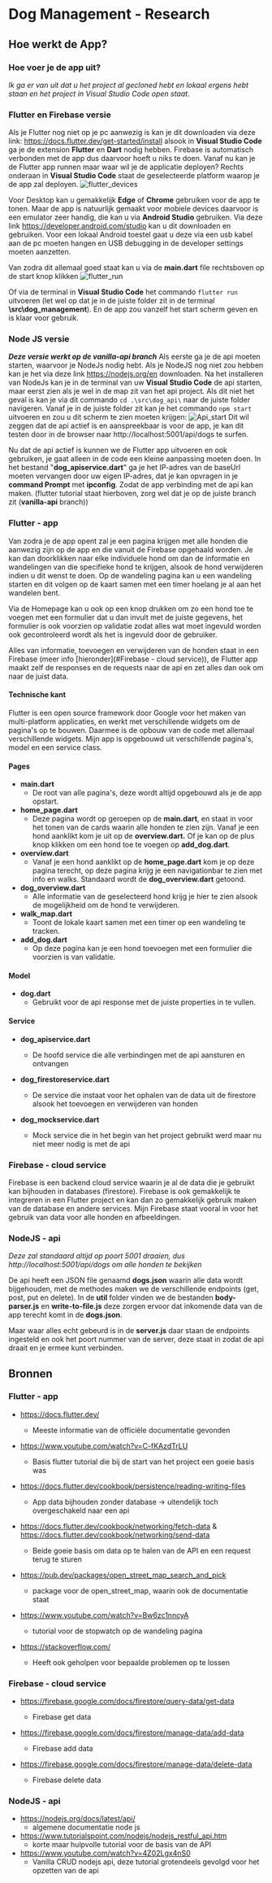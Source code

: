 # Dog Management - Research

## Hoe werkt de App?

### Hoe voer je de app uit?

*Ik ga er van uit dat u het project al gecloned hebt en lokaal ergens hebt staan en het project in Visual Studio Code open staat.*

### Flutter en Firebase versie

Als je Flutter nog niet op je pc aanwezig is kan je dit downloaden via deze link: https://docs.flutter.dev/get-started/install alsook in **Visual Studio Code** ga je de extension **Flutter** en **Dart** nodig hebben. Firebase is automatisch verbonden met de app dus daarvoor hoeft u niks te doen.
Vanaf nu kan je de Flutter app runnen maar waar wil je de applicatie deployen? Rechts onderaan in **Visual Studio Code** staat de geselecteerde platform waarop je de app zal deployen.
![flutter_devices](https://i.imgur.com/QBKiUku.png)

Voor Desktop kan u gemakkelijk **Edge** of **Chrome** gebruiken voor de app te tonen. Maar de app is natuurlijk gemaakt voor mobiele devices daarvoor is een emulator zeer handig, die kan u via **Android Studio** gebruiken. 
Via deze link https://developer.android.com/studio kan u dit downloaden en gebruiken.
Voor een lokaal Android toestel gaat u deze via een usb kabel aan de pc moeten hangen en USB debugging in de developer settings moeten aanzetten.

Van zodra dit allemaal goed staat kan u via de **main.dart** file rechtsboven op de start knop klikken 
![flutter_run](https://i.imgur.com/mqP3Z8W.png)

Of via de terminal in **Visual Studio Code** het commando `flutter run` uitvoeren (let wel op dat je in de juiste folder zit in de terminal **\src\dog_management**).
En de app zou vanzelf het start scherm geven en is klaar voor gebruik.

### Node JS versie

***Deze versie werkt op de vanilla-api branch***
Als eerste ga je de api moeten starten, waarvoor je NodeJs nodig hebt. Als je NodeJS nog niet zou hebben kan je het via deze link https://nodejs.org/en downloaden.
Na het installeren van NodeJs kan je in de terminal van uw **Visual Studio Code** de api starten, maar eerst zien als je wel in de map zit van het api project. Als dit niet het geval is kan je via dit commando `cd .\src\dog_api\` naar de juiste folder navigeren. 
Vanaf je in de juiste folder zit kan je het commando `npm start` uitvoeren en zou u dit scherm te zien moeten krijgen: ![Api_start](https://i.imgur.com/duYUcy9.png) Dit wil zeggen dat de api actief is en aanspreekbaar is voor de app, je kan dit testen door in de browser naar http://localhost:5001/api/dogs te surfen.

Nu dat de api actief is kunnen we de Flutter app uitvoeren en ook gebruiken, je gaat alleen in de code een kleine aanpassing moeten doen. In het bestand "**dog_apiservice.dart**" ga je het IP-adres van de baseUrl moeten vervangen door uw eigen IP-adres, dat je kan opvragen in je **command Prompt** met **ipconfig**. Zodat de app verbinding met de api kan maken. (flutter tutorial staat hierboven, zorg wel dat je op de juiste branch zit (**vanilla-api** branch))

### Flutter - app

Van zodra je de app opent zal je een pagina krijgen met alle honden die aanwezig zijn op de app en die vanuit de Firebase opgehaald worden. Je kan dan doorklikken naar elke individuele hond om dan de informatie en wandelingen van die specifieke hond te krijgen, alsook de hond verwijderen indien u dit wenst te doen.
Op de wandeling pagina kan u een wandeling starten en dit volgen op de kaart samen met een timer hoelang je al aan het wandelen bent.

Via de Homepage kan u ook op een knop drukken om zo een hond toe te voegen met een formulier dat u dan invult met de juiste gegevens, het formulier is ook voorzien op validatie zodat alles wat moet ingevuld worden ook gecontroleerd wordt als het is ingevuld door de gebruiker. 

Alles van informatie, toevoegen en verwijderen van de honden staat in een Firebase  (meer info [hieronder](#Firebase - cloud service)), de Flutter app maakt zelf de responses en de requests naar de api en zet alles dan ook om naar de juist data.

#### Technische kant 

Flutter is een open source framework door Google voor het maken van multi-platform applicaties, en werkt met verschillende widgets om de pagina's op te bouwen. Daarmee is de opbouw van de code met allemaal verschillende widgets. Mijn app is opgebouwd uit verschillende pagina's, model en een service class.

#### Pages

- **main.dart**
  - De root van alle pagina's, deze wordt altijd opgebouwd als je de app opstart.
- **home_page.dart**
  - Deze pagina wordt op geroepen op de **main.dart**, en staat in voor het tonen van de cards waarin alle honden te zien zijn. Vanaf je een hond aanklikt kom je uit op de **overview.dart.** Of je kan op de plus knop klikken om een hond toe te voegen op **add_dog.dart**.
- **overview.dart**
  - Vanaf je een hond aanklikt op de **home_page.dart** kom je op deze pagina terecht, op deze pagina krijg je een navigationbar te zien met info en walks. Standaard wordt de **dog_overview.dart** getoond.
- **dog_overview.dart**
  - Alle informatie van de geselecteerd hond krijg je hier te zien alsook de mogelijkheid om de hond te verwijderen.
- **walk_map.dart**
  - Toont de lokale kaart samen met een timer op een wandeling te tracken.
- **add_dog.dart**
  - Op deze pagina kan je een hond toevoegen met een formulier die voorzien is van validatie.

#### Model

- **dog.dart**
  - Gebruikt voor de api response met de juiste properties in te vullen.

#### Service

- **dog_apiservice.dart**
  - De hoofd service die alle verbindingen met de api aansturen en ontvangen
- **dog_firestoreservice.dart**
  - De service die instaat voor het ophalen van de data uit de firestore alsook het toevoegen en verwijderen van honden

- **dog_mockservice.dart**
  - Mock service die in het begin van het project gebruikt werd maar nu niet meer nodig is met de api

### Firebase - cloud service

Firebase is een backend cloud service waarin je al de data die je gebruikt kan bijhouden in databases (firestore). Firebase is ook gemakkelijk te integreren in een Flutter project en kan dan zo gemakkelijk gebruik maken van de database en andere services. 
Mijn Firebase staat vooral in voor het gebruik van data voor alle honden en afbeeldingen. 

### NodeJS - api

*Deze zal standaard altijd op poort 5001 draaien, dus http://localhost:5001/api/dogs om alle honden te bekijken*

De api heeft een JSON file genaamd **dogs.json** waarin alle data wordt bijgehouden, met de methodes maken we de verschillende endpoints (get, post, put en delete). In de **util** folder vinden we de bestanden **body-parser.js** en **write-to-file.js** deze zorgen ervoor dat inkomende data van de app terecht komt in de **dogs.json**. 

Maar waar alles echt gebeurd is in de **server.js** daar staan de endpoints ingesteld en ook het poort nummer van de server, deze staat in zodat de api draait en je ermee kunt verbinden.

## Bronnen

### Flutter - app

- https://docs.flutter.dev/
  - Meeste informatie van de officiële documentatie gevonden
- https://www.youtube.com/watch?v=C-fKAzdTrLU
  - Basis flutter tutorial die bij de start van het project een goeie basis was
- https://docs.flutter.dev/cookbook/persistence/reading-writing-files
  - App data bijhouden zonder database -> uitendelijk toch overgeschakeld naar een api 
- https://docs.flutter.dev/cookbook/networking/fetch-data & https://docs.flutter.dev/cookbook/networking/send-data
  - Beide goeie basis om data op te halen van de API en een request terug te sturen
- https://pub.dev/packages/open_street_map_search_and_pick
  - package voor de open_street_map, waarin ook de documentatie staat
- https://www.youtube.com/watch?v=Bw6zc1nncyA
  - tutorial voor de stopwatch op de wandeling pagina


- https://stackoverflow.com/
  - Heeft ook geholpen voor bepaalde problemen op te lossen

### Firebase - cloud service

- https://firebase.google.com/docs/firestore/query-data/get-data
  - Firebase get data

- https://firebase.google.com/docs/firestore/manage-data/add-data
  - Firebase add data

- https://firebase.google.com/docs/firestore/manage-data/delete-data
  - Firebase delete data


### NodeJS - api

- https://nodejs.org/docs/latest/api/
  - algemene documentatie node js
- https://www.tutorialspoint.com/nodejs/nodejs_restful_api.htm
  - korte maar hulpvolle tutorial voor de basis van de API
- https://www.youtube.com/watch?v=4Z02Lgx4nS0
  - Vanilla CRUD nodejs api, deze tutorial grotendeels gevolgd voor het opzetten van de api
